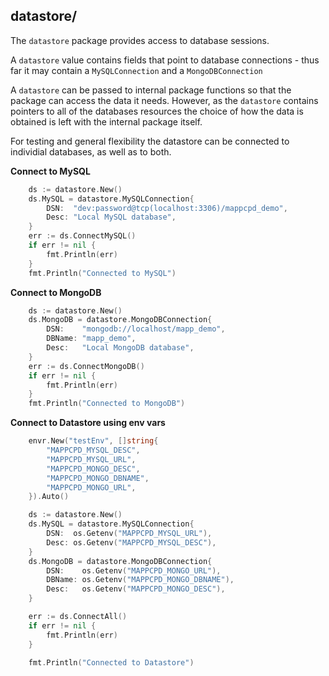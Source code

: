 ## datastore/

The `datastore` package provides access to database sessions.

A `datastore` value contains fields that point to database connections -
thus far it may contain a `MySQLConnection` and a `MongoDBConnection`

A `datastore` can be passed to internal package functions so that the
package can access the data it needs. However, as the `datastore`
contains pointers to all of the databases resources the choice of how
the data is obtained is left with the internal package itself.

For testing and general flexibility the datastore can be connected to
individial databases, as well as to both.

**Connect to MySQL**
```go
	ds := datastore.New()
	ds.MySQL = datastore.MySQLConnection{
		DSN:  "dev:password@tcp(localhost:3306)/mappcpd_demo",
		Desc: "Local MySQL database",
	}
	err := ds.ConnectMySQL()
	if err != nil {
		fmt.Println(err)
	}
	fmt.Println("Connected to MySQL")
```

**Connect to MongoDB**
```go
	ds := datastore.New()
	ds.MongoDB = datastore.MongoDBConnection{
		DSN:    "mongodb://localhost/mapp_demo",
		DBName: "mapp_demo",
		Desc:   "Local MongoDB database",
	}
	err := ds.ConnectMongoDB()
	if err != nil {
		fmt.Println(err)
	}
	fmt.Println("Connected to MongoDB")
```

**Connect to Datastore using env vars**
```go
    envr.New("testEnv", []string{
		"MAPPCPD_MYSQL_DESC",
		"MAPPCPD_MYSQL_URL",
		"MAPPCPD_MONGO_DESC",
		"MAPPCPD_MONGO_DBNAME",
		"MAPPCPD_MONGO_URL",
	}).Auto()

	ds := datastore.New()
	ds.MySQL = datastore.MySQLConnection{
		DSN:  os.Getenv("MAPPCPD_MYSQL_URL"),
		Desc: os.Getenv("MAPPCPD_MYSQL_DESC"),
	}
	ds.MongoDB = datastore.MongoDBConnection{
		DSN:    os.Getenv("MAPPCPD_MONGO_URL"),
		DBName: os.Getenv("MAPPCPD_MONGO_DBNAME"),
		Desc:   os.Getenv("MAPPCPD_MONGO_DESC"),
	}

	err := ds.ConnectAll()
	if err != nil {
		fmt.Println(err)
	}

	fmt.Println("Connected to Datastore")
```



